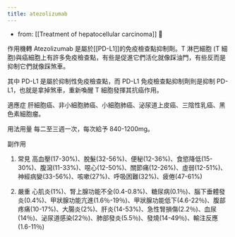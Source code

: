 ```yaml
---
title: atezolizumab
---
```


- from: [[Treatment of hepatocellular carcinoma]] 󰒖

作用機轉
Atezolizumab 是屬於[[PD-L1]]的免疫檢查點抑制劑。T 淋巴細胞 (T 細胞)與癌細胞上有許多免疫檢查點，有些是促進它們活化就像踩油門，有些反而是抑制它們就像踩煞車。

其中 PD-L1 是屬於抑制性免疫檢查點，而 PD-L1 免疫檢查點抑制劑則是抑制 PD-L1，也就是拿掉煞車，重新喚醒 T 細胞發揮其抗癌作用。

適應症
肝細胞癌、非小細胞肺癌、小細胞肺癌、泌尿道上皮癌、三陰性乳癌、黑色素細胞瘤。

用法用量
每二至三週一次，每次給予 840-1200mg。

副作用

1. 常見
   高血壓(17-30%)、脫髮(32-56%)、便秘(12-36%)、食慾降低(15-30%)、腹瀉(11-33%)、噁心(12-50%)、關節痛(12-26%)、虛弱(12-51%)、神經病變(33-56%)、咳嗽(27%)、呼吸困難(32%)、疲倦(47-61%)

2. 嚴重
   心肌炎(1%)、腎上腺功能不全(0.4-0.8%)、糖尿病(0.1％)、腦下垂體發炎(0.4%)、甲狀腺功能亢進(1.6％-19％)、甲狀腺功能低下(4.6-22％)、腹部疼痛(10-17%)、大腸炎(2%)、肝炎(14-53%)、急性腎損傷(2.2％)、血尿(14％)、泌尿道感染(22％)、肺部發炎(5.5％)、發燒(14-49％)、輸注反應(1.6-11％)

